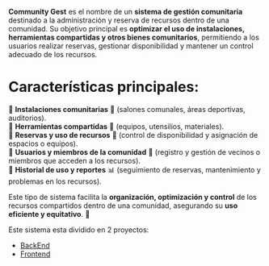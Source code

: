**Community Gest** es el nombre de un **sistema de gestión comunitaria** destinado a la administración y reserva de recursos dentro de una comunidad. Su objetivo principal es **optimizar el uso de instalaciones, herramientas compartidas y otros bienes comunitarios**, permitiendo a los usuarios realizar reservas, gestionar disponibilidad y mantener un control adecuado de los recursos.
# Características principales:
🔹 **Instalaciones comunitarias** 🏢 (salones comunales, áreas deportivas, auditorios).  
🔹 **Herramientas compartidas** 🔧 (equipos, utensilios, materiales).  
🔹 **Reservas y uso de recursos** 📅 (control de disponibilidad y asignación de espacios o equipos).  
🔹 **Usuarios y miembros de la comunidad** 👥 (registro y gestión de vecinos o miembros que acceden a los recursos).  
🔹 **Historial de uso y reportes** 📊 (seguimiento de reservas, mantenimiento y problemas en los recursos).

Este tipo de sistema facilita la **organización, optimización y control** de los recursos compartidos dentro de una comunidad, asegurando su **uso eficiente y equitativo**. 🚀

Este sistema esta dividido en 2 proyectos:
- [BackEnd](../BackEnd.md)
- [Frontend](Frontend.md)

